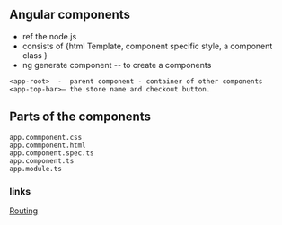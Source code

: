 Angular components
---------
- ref the node.js 
- consists of {html Template, component specific style, a component class }
- ng generate component <component-name>  -- to create a components

```plaintext
<app-root>  -  parent component - container of other components
<app-top-bar>— the store name and checkout button.

```

## Parts of the components
	app.commponent.css  
	app.commponent.html   
	app.component.spec.ts  
	app.component.ts  
	app.module.ts  

### links 
[Routing ](https://www.djamware.com/post/5d58b409bcc156d4a8a3df8f/angular-8-tutorial-routing-navigation-example)


